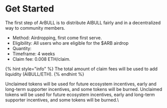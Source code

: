 # Get Started

The first step of ArBULL is to distribute AIBULL fairly and in a decentralized way to community members.

* Method: Airdropping, first come first serve.
* Eligibility: All users who are eligible for the $ARB airdrop
* Quantity:&#x20;
* Timeframe: 4 weeks
* Claim fee: 0.008 ETH/claim.&#x20;

{% hint style="info" %}
The total amount of claim fees will be used to add liquidity (AIBULL/ETH).
{% endhint %}

Unclaimed tokens will be used for future ecosystem incentives, early and long-term supporter incentives, and some tokens will be burned. Unclaimed tokens will be used for future ecosystem incentives, early and long-term supporter incentives, and some tokens will be burned.\
